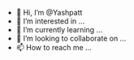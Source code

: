 - 👋 Hi, I’m @Yashpatt
- 👀 I’m interested in ...
- 🌱 I’m currently learning ...
- 💞️ I’m looking to collaborate on ...
- 📫 How to reach me ...

<!---
Yashpatt/Yashpatt is a ✨ special ✨ repository because its `README.md` (this file) appears on your GitHub profile.
You can click the Preview link to take a look at your changes.
--->
